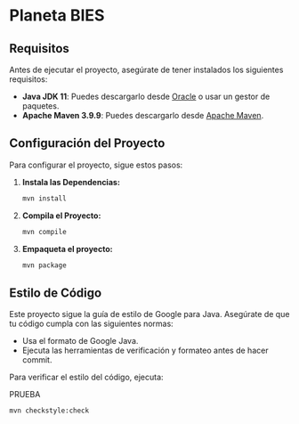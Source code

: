 # Planeta BIES 

## Requisitos
Antes de ejecutar el proyecto, asegúrate de tener instalados los siguientes requisitos:

- **Java JDK 11**: Puedes descargarlo desde [Oracle](https://www.oracle.com/java/technologies/javase-jdk11-downloads.html) o usar un gestor de paquetes.
- **Apache Maven 3.9.9**: Puedes descargarlo desde [Apache Maven](https://maven.apache.org/download.cgi).


## Configuración del Proyecto

Para configurar el proyecto, sigue estos pasos:


1. **Instala las Dependencias:**

    ```bash
    mvn install
    ```

2. **Compila el Proyecto:**

    ```bash
    mvn compile
    ```

3. **Empaqueta el proyecto:**

    ```bash
    mvn package
    ```

    
## Estilo de Código

Este proyecto sigue la guía de estilo de Google para Java. Asegúrate de que tu código cumpla con las siguientes normas:

- Usa el formato de Google Java.
- Ejecuta las herramientas de verificación y formateo antes de hacer commit.

Para verificar el estilo del código, ejecuta:

PRUEBA

```bash
mvn checkstyle:check